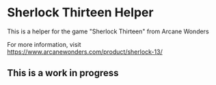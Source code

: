 # Sherlock Thirteen Helper

This is a helper for the game "Sherlock Thirteen" from Arcane Wonders

For more information, visit https://www.arcanewonders.com/product/sherlock-13/

## This is a work in progress
